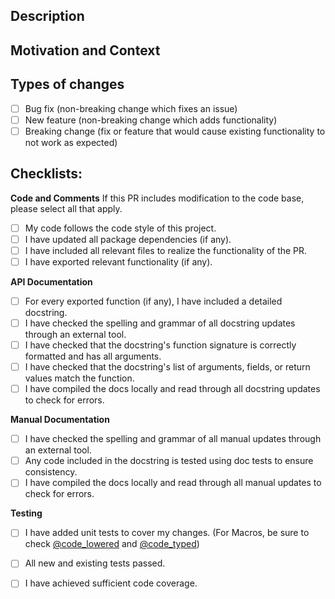 <!--- Provide a general summary of your changes in the Title above -->
<!--- Please be sure to request review from @Vivak, @Adrian, and/or @Nathaniel -->

## Description
<!--- Describe your changes in detail and include references -->
<!--- Please indicate any issues resolved -->

## Motivation and Context
<!--- Why is this change required? What problem does it solve? -->
<!--- If it fixes an open issue, please link to the issue here. -->

## Types of changes
<!--- What types of changes does your code introduce? Put an `x` in all the boxes that apply: -->
- [ ] Bug fix (non-breaking change which fixes an issue)
- [ ] New feature (non-breaking change which adds functionality)
- [ ] Breaking change (fix or feature that would cause existing functionality to not work as expected)

## Checklists:
<!--- Go over all the following points, and put an `x` in all the boxes that apply. -->

**Code and Comments**
If this PR includes modification to the code base, please select all that apply.
- [ ] My code follows the code style of this project.
- [ ] I have updated all package dependencies (if any).
- [ ] I have included all relevant files to realize the functionality of the PR. 
- [ ] I have exported relevant functionality (if any).

**API Documentation**
- [ ] For every exported function (if any), I have included a detailed docstring.
- [ ] I have checked the spelling and grammar of all docstring updates through an external tool.
- [ ] I have checked that the docstring's function signature is correctly formatted and has all arguments.
- [ ] I have checked that the docstring's list of arguments, fields, or return values match the function.
- [ ] I have compiled the docs locally and read through all docstring updates to check for errors. 

**Manual Documentation**
- [ ] I have checked the spelling and grammar of all manual updates through an external tool.
- [ ] Any code included in the docstring is tested using doc tests to ensure consistency.
- [ ] I have compiled the docs locally and read through all manual updates to check for errors. 

**Testing**
- [ ] I have added unit tests to cover my changes. (For Macros, be sure to check
  [@code_lowered](https://docs.julialang.org/en/v1/stdlib/InteractiveUtils/#InteractiveUtils.@code_lowered) and
  [@code_typed](https://docs.julialang.org/en/v1/stdlib/InteractiveUtils/#InteractiveUtils.@code_typed))
- [ ] All new and existing tests passed.
- [ ] I have achieved sufficient code coverage.

